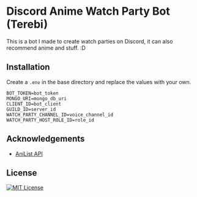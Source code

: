 # Discord Anime Watch Party Bot (Terebi)
This is a bot I made to create watch parties on Discord, it can also recommend anime and stuff. :D

## Installation
Create a `.env` in the base directory and replace the values with your own.

```
BOT_TOKEN=bot_token
MONGO_URI=mongo_db_uri
CLIENT_ID=bot_client
GUILD_ID=server_id
WATCH_PARTY_CHANNEL_ID=voice_channel_id
WATCH_PARTY_HOST_ROLE_ID=role_id
```

## Acknowledgements

 - [AniList API](https://docs.anilist.co/)
    
## License
[![MIT License](https://img.shields.io/badge/License-MIT-green.svg)](https://choosealicense.com/licenses/mit/)
